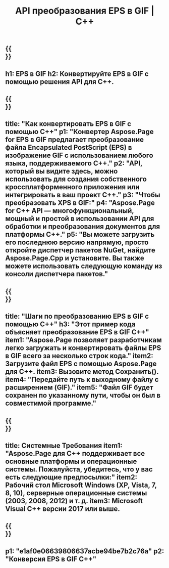 ﻿---
translation: true
template: /_templates/_conversion-child-cpp.md
title: API преобразования EPS в GIF | С++
url: /cpp/conversion/eps-to-gif/
description: Преобразование EPS в GIF, предоставленное Aspose.Page для решения C++ API. Работает в среде выполнения C++ для 32-разрядной версии Windows, 64-разрядной версии Windows и 64-разрядной версии Linux.
informat: EPS
outformat: GIF
otherformats: XPS PS
---

{{<section banner>}}
---
h1: EPS в GIF
h2: Конвертируйте EPS в GIF с помощью решения API для C++.
---

{{<section overview>}}
---
title: "Как конвертировать EPS в GIF с помощью C++"
p1: "Конвертер Aspose.Page for EPS в GIF предлагает преобразование файла Encapsulated PostScript (EPS) в изображение GIF с использованием любого языка, поддерживаемого C++."
p2: "API, который вы видите здесь, можно использовать для создания собственного кроссплатформенного приложения или интегрировать в ваш проект C++."
p3: "Чтобы преобразовать XPS в GIF:"
p4: "Aspose.Page for C++ API — многофункциональный, мощный и простой в использовании API для обработки и преобразования документов для платформы C++."
p5: "Вы можете загрузить его последнюю версию напрямую, просто откройте диспетчер пакетов NuGet, найдите Aspose.Page.Cpp и установите. Вы также можете использовать следующую команду из консоли диспетчера пакетов."
---

{{<section feature1>}}
---
title: "Шаги по преобразованию EPS в GIF с помощью C++"
h3: "Этот пример кода объясняет преобразование EPS в GIF C++"
item1: "Aspose.Page позволяет разработчикам легко загружать и конвертировать файлы EPS в GIF всего за несколько строк кода."
item2: Загрузите файл EPS с помощью Aspose.Page для C++.
item3: Вызовите метод Сохранить().
item4: "Передайте путь к выходному файлу с расширением (GIF)."
item5: "Файл GIF будет сохранен по указанному пути, чтобы он был в совместимой программе."
---

{{<section feature2>}}
---
title: Системные Требования
item1: "Aspose.Page для C++ поддерживает все основные платформы и операционные системы. Пожалуйста, убедитесь, что у вас есть следующие предпосылки:"
item2: Рабочий стол Microsoft Windows (XP, Vista, 7, 8, 10), серверные операционные системы (2003, 2008, 2012) и т. д.
item3: Microsoft Visual C++ версии 2017 или выше.
---

{{<section gist>}}
---
p1: "e1af0e06639806637acbe94be7b2c76a"
p2: "Конверсия EPS в GIF C++"
---
